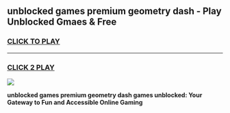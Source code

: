 
## unblocked games premium geometry dash - Play Unblocked Gmaes & Free
<h3>
<a href="https://premium.freeplayer.one?title=unblocked_games_premium_geometry_dash&ref=19F">CLICK TO PLAY</a></h3>
<hr>

<h3>
<a href="https://premium.freeplayer.one?title=unblocked_games_premium_geometry_dash&ref=19F">CLICK 2 PLAY</a>
  
</h3>

<a href="https://premium.freeplayer.one?title=unblocked_games_premium_geometry_dash&ref=19F/"><img src="https://clearcache.store/games.png"></a>


**unblocked games premium geometry dash games unblocked: Your Gateway to Fun and Accessible Online Gaming**
